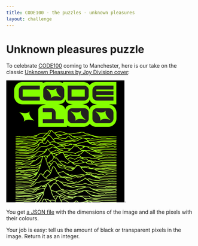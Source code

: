 ```yaml
---
title: CODE100 - the puzzles - unknown pleasures
layout: challenge
---
```


# Unknown pleasures puzzle

To celebrate [CODE100](https://code100.dev) coming to Manchester, here is our take on the classic [Unknown Pleasures by Joy Division cover](unknown.png):

![Wave from the iconic cover with a CODE100 logo above it and the wave coloured in a gradient from lime to white](code100-unknown.png).

You get [a JSON file](pixels.json) with the dimensions of the image and all the pixels with their colours. 

Your job is easy: tell us the amount of black or transparent pixels in the image. Return it as an integer.
